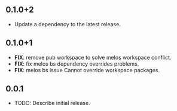 ## 0.1.0+2

 - Update a dependency to the latest release.

## 0.1.0+1

 - **FIX**: remove pub workspace to solve melos workspace conflict.
 - **FIX**: fix melos bs dependency overrides problems.
 - **FIX**: melos bs issue Cannot override workspace packages.

## 0.0.1

* TODO: Describe initial release.
